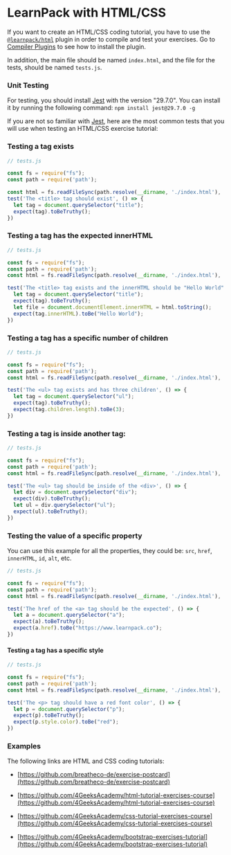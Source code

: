 # LearnPack with HTML/CSS

If you want to create an HTML/CSS coding tutorial, you have to use the [`@learnpack/html`](https://www.npmjs.com/package/@learnpack/html) plugin in order to compile and test your exercises. Go to [Compiler Plugins](/configure#compiler-plugins) to see how to install the plugin.

In addition, the main file should be named `index.html`, and the file for the tests, should be named `tests.js`.

### Unit Testing

For testing, you should install [Jest](https://jestjs.io/) with the version "29.7.0". You can install it by running the following command: `npm install jest@29.7.0 -g`

If you are not so familiar with [Jest](https://jestjs.io/), here are the most common tests that you will use when testing an HTML/CSS exercise tutorial:

### Testing a tag exists

```js
// tests.js

const fs = require("fs");
const path = require('path');

const html = fs.readFileSync(path.resolve(__dirname, './index.html'), 'utf8');
test('The <title> tag should exist', () => {
  let tag = document.querySelector("title");
  expect(tag).toBeTruthy();
})
```

### Testing a tag has the expected innerHTML

```js
// tests.js

const fs = require("fs");
const path = require('path');
const html = fs.readFileSync(path.resolve(__dirname, './index.html'), 'utf8');

test('The <title> tag exists and the innerHTML should be "Hello World"', () => {
  let tag = document.querySelector("title");
  expect(tag).toBeTruthy();
  let file = document.documentElement.innerHTML = html.toString();
  expect(tag.innerHTML).toBe("Hello World");
})
```

### Testing a tag has a specific number of children

```js
// tests.js

const fs = require("fs");
const path = require('path');
const html = fs.readFileSync(path.resolve(__dirname, './index.html'), 'utf8');

test('The <ul> tag exists and has three children', () => {
  let tag = document.querySelector("ul");
  expect(tag).toBeTruthy();
  expect(tag.children.length).toBe(3);
})
```

### Testing a tag is inside another tag:[](#testing-a-tag-is-inside-another-tag)

```js
// tests.js

const fs = require("fs");
const path = require('path');
const html = fs.readFileSync(path.resolve(__dirname, './index.html'), 'utf8');

test('The <ul> tag should be inside of the <div>', () => {
  let div = document.querySelector("div");
  expect(div).toBeTruthy();
  let ul = div.querySelector("ul");
  expect(ul).toBeTruthy();
})
```

### Testing the value of a specific property

You can use this example for all the properties, they could be: `src`, `href`, `innerHTML`, `id`, `alt`, etc.

```js
// tests.js

const fs = require("fs");
const path = require('path');
const html = fs.readFileSync(path.resolve(__dirname, './index.html'), 'utf8');

test('The href of the <a> tag should be the expected', () => {
  let a = document.querySelector("a");
  expect(a).toBeTruthy();
  expect(a.href).toBe("https://www.learnpack.co");
})
```

#### Testing a tag has a specific style

```js
// tests.js

const fs = require("fs");
const path = require('path');
const html = fs.readFileSync(path.resolve(__dirname, './index.html'), 'utf8');

test('The <p> tag should have a red font color', () => {
  let p = document.querySelector("p");
  expect(p).toBeTruthy();
  expect(p.style.color).toBe("red");
})
```

### Examples

The following links are HTML and CSS coding tutorials:

*   ​[https://github.com/breatheco-de/exercise-postcard](https://github.com/breatheco-de/exercise-postcard)​
*   ​[https://github.com/4GeeksAcademy/html-tutorial-exercises-course](https://github.com/4GeeksAcademy/html-tutorial-exercises-course)​
*   ​[https://github.com/4GeeksAcademy/css-tutorial-exercises-course](https://github.com/4GeeksAcademy/css-tutorial-exercises-course)​
    

*   ​[https://github.com/4GeeksAcademy/bootstrap-exercises-tutorial](https://github.com/4GeeksAcademy/bootstrap-exercises-tutorial)​
    
